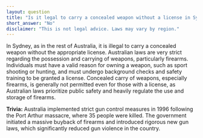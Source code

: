 ```yaml
---
layout: question
title: "Is it legal to carry a concealed weapon without a license in Sydney?"
short_answer: "No"
disclaimer: "This is not legal advice. Laws may vary by region."
---
```


In Sydney, as in the rest of Australia, it is illegal to carry a concealed weapon without the appropriate license. Australian laws are very strict regarding the possession and carrying of weapons, particularly firearms. Individuals must have a valid reason for owning a weapon, such as sport shooting or hunting, and must undergo background checks and safety training to be granted a license. Concealed carry of weapons, especially firearms, is generally not permitted even for those with a license, as Australian laws prioritize public safety and heavily regulate the use and storage of firearms.

**Trivia:** Australia implemented strict gun control measures in 1996 following the Port Arthur massacre, where 35 people were killed. The government initiated a massive buyback of firearms and introduced rigorous new gun laws, which significantly reduced gun violence in the country.
